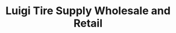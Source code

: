 ---
title: "Luigi Tire Supply Wholesale and Retail"
url: /cainta/luigi-tire-supply-wholesale-and-retail/
shop: Reifen
---